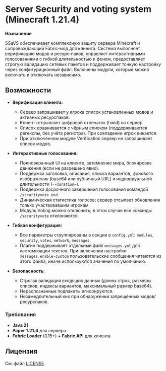 # Server Security and voting system (Minecraft 1.21.4)

**Назначение**

SSaVS обеспечивает комплексную защиту сервера Minecraft и сопровождающий Fabric‑мод для клиента. Система выполняет верификацию модов и ресурс‑паков, управляет интерактивными голосованиями с гибкой длительностью и фоном, предоставляет строгую валидацию сетевых пакетов и поддерживает тонкую настройку через конфигурационный файл. Включены модули, которые можно включать и отключать независимо.

## Возможности

- **Верификация клиента:**
  - Сервер запрашивает у игрока список установленных модов и активных ресурспаков.
  - Клиент отправляет цифровой отпечаток (hwid) на сервер
  - Список сравнивается с чёрным списком (поддерживаются регекспы, без учёта регистра). При совпадении игрок кикается.
  - При отключённом модуле Verification сервер не запрашивает список модов.

- **Интерактивные голосования:**
  - Полноэкранный UI на клиенте, затемнение мира, блокировка движения (если не разрешено явно).
  - Поддержка заголовка, описания, списка вариантов, фонового изображения (base64 или публичный URL) и индивидуальной длительности (`--duration=`).
  - Поддержка досрочного завершения голосования командой `/securityvote end`.
  - Динамическая статистика голосов; сервер отсылает обновления только участвовавшим игрокам.
  - Модуль Voting можно отключить; в этом случае все команды `/securityvote` отклоняются.

- **Гибкая конфигурация:**
  - Все параметры сгруппированы в секции в `config.yml`: `modules`, `security`, `votes`, `network`, `messages`.
  - Плагин поддерживает отдельный файл `messages.yml` для кастомизации текстов. При включении настройки `messages.enable-custom` пользовательские сообщения читаются из этого файла, иначе используются значения по умолчанию.

- **Безопасность:**
  - Строгая валидация входящих данных (длины строк, размеры списков, индексы вариантов, максимальный размер base64).
  - Нераспознанные подпакеты игнорируются.
  - Незамедлительный кик при обнаружении запрещённых модов/ресурспаков.
  
### Требования

- **Java 21**
- **Paper 1.21.4** для сервера
- **Fabric Loader** (0.15+) + **Fabric API** для клиента


## Лицензия

См. файл [LICENSE](./LICENSE).

